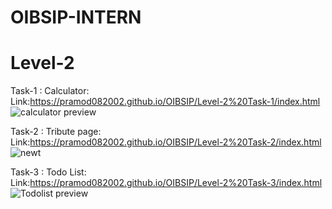 # OIBSIP-INTERN
# Level-2
Task-1 : Calculator:<br>
Link:https://pramod082002.github.io/OIBSIP/Level-2%20Task-1/index.html
![calculator preview](https://user-images.githubusercontent.com/98146489/192246300-04660269-463e-45aa-a9e8-8b9d980db138.jpg)

Task-2 : Tribute page:<br>
Link:https://pramod082002.github.io/OIBSIP/Level-2%20Task-2/index.html
![newt](https://user-images.githubusercontent.com/98146489/192247852-a4131e91-7952-4e22-b198-c463c34b34e4.jpg)

Task-3 : Todo List:<br>
Link:https://pramod082002.github.io/OIBSIP/Level-2%20Task-3/index.html
![Todolist preview](https://user-images.githubusercontent.com/98146489/192248311-bcb216b0-9779-43c3-85b3-bed02690c4c9.jpg)
